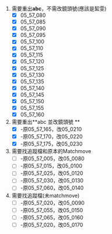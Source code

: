 1. 需要重出**abc**，不需改鏡頭號(應該是絜雯)  
	- [x] 05_57_080      
	- [x] 05_57_085  
	- [x] 05_57_090  
	- [x] 05_57_095  
	- [x] 05_57_100  
	- [x] 05_57_110  
	- [x] 05_57_115  
	- [x] 05_57_120  
	- [x] 05_57_125  
	- [x] 05_57_130  
	- [x] 05_57_135  
	- [x] 05_57_140  
	- [x] 05_57_145  
	- [x] 05_57_150  
	- [x] 05_57_155  
	- [x] 05_57_160 
	
2. 需要重出**abc 並改鏡頭號  **
	- [x] -原05_57_165，改05_0210  
	- [x] -原05_57_170，改05_0220  
	- [x] -原05_57_175，改05_0230

3. 需要找追蹤檔和原本的Matchmove  
	- [ ] -原05_57_005，改05_0080  
	- [ ] -原05_57_015，改05_0100  
	- [ ] -原05_57_025，改05_0120  
	- [ ] -原05_57_030，改05_0130  
	- [ ] -原05_57_060，改05_0140

4. 需要找追蹤檔(未matchmove)  
	- [ ] -原05_57_020，改05_0090  
	- [ ] -原05_57_055，改05_0150  
	- [ ] -原05_57_065，改05_0160  
	- [ ] -原05_57_020，改05_0170